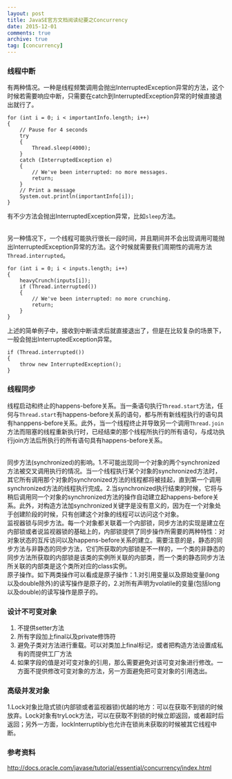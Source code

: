 ```yaml
---
layout: post
title: JavaSE官方文档阅读纪要之Concurrency
date: 2015-12-01
comments: true
archive: true
tag: [concurrency]
---
```

### 线程中断
有两种情况。一种是线程频繁调用会抛出InterruptedException异常的方法，这个时候若需要响应中断，只需要在catch到InterruptedException异常的时候直接退出就行了。

````
for (int i = 0; i < importantInfo.length; i++)
{
    // Pause for 4 seconds
    try
    {
        Thread.sleep(4000);
    }
    catch (InterruptedException e)
    {
        // We've been interrupted: no more messages.
        return;
    }
    // Print a message
    System.out.println(importantInfo[i]);
}
````

有不少方法会抛出InterruptedException异常，比如```sleep```方法。
<br/><br/>

另一种情况下，一个线程可能执行很长一段时间，并且期间并不会出现调用可能抛出InterruptedException异常的方法。这个时候就需要我们周期性的调用方法```Thread.interrupted```。

````
for (int i = 0; i < inputs.length; i++)
{
    heavyCrunch(inputs[i]);
    if (Thread.interrupted())
    {
        // We've been interrupted: no more crunching.
        return;
    }
}
````
上述的简单例子中，接收到中断请求后就直接退出了，但是在比较复杂的场景下，一般会抛出InterruptedException异常。

````
if (Thread.interrupted())
{
    throw new InterruptedException();
}
````
### 线程同步
线程启动和终止的happens-before关系。当一条语句执行```Thread.start```方法，任何与```Thread.start```有happens-before关系的语句，都与所有新线程执行的语句具有hanppens-before关系。此外，当一个线程终止并导致另一个调用```Thread.join```方法而阻塞的线程重新执行时，已经结束的那个线程所执行的所有语句，与成功执行join方法后所执行的所有语句具有happens-before关系。

<br/>
同步方法(synchronized)的影响。1.不可能出现同一个对象的两个synchronized方法被交叉调用执行的情况。当一个线程执行某个对象的synchronized方法时，其它所有调用那个对象的synchronized方法的线程都将被挂起，直到第一个调用synchronized方法的线程执行完成。2.当synchronized执行结束的时候，它将与稍后调用同一个对象的synchronized方法的操作自动建立起happens-before关系。此外，对构造方法加synchronized关键字是没有意义的，因为在一个对象处于创建阶段的时候，只有创建这个对象的线程可以访问这个对象。

<br/>
监视器锁与同步方法。每一个对象都关联着一个内部锁，同步方法的实现是建立在内部锁或者说监视器锁的基础上的，内部锁提供了同步操作所需要的两种特性：对对象状态的互斥访问以及happens-before关系的建立。需要注意的是，静态的同步方法与非静态的同步方法，它们所获取的内部锁是不一样的，一个类的非静态的同步方法所获取的内部锁是该类的实例所关联的内部类，而一个类的静态同步方法所关联的内部类是这个类所对应的class实例。

<br/>
原子操作。如下两类操作可以看成是原子操作：1.对引用变量以及原始变量(long以及double除外)的读写操作是原子的，2.对所有声明为volatile的变量(包括long以及double)的读写操作是原子的。

### 设计不可变对象
1. 不提供setter方法
2. 所有字段加上final以及private修饰符
3. 避免子类对方法进行重载。可以对类加上final标记，或者把构造方法设置成私有的而提供工厂方法
4. 如果字段的值是对可变对象的引用，那么需要避免对该可变对象进行修改。一方面不提供修改可变对象的方法，另一方面避免把可变对象的引用逸出。

### 高级并发对象
1.Lock对象比隐式锁(内部锁或者监视器锁)优越的地方：可以在获取不到锁的时候放弃。Lock对象有tryLock方法，可以在获取不到锁的时候立即返回，或者超时后返回；另外一方面，lockInterruptibly也允许在锁尚未获取的时候被其它线程中断。

### 参考资料
http://docs.oracle.com/javase/tutorial/essential/concurrency/index.html
